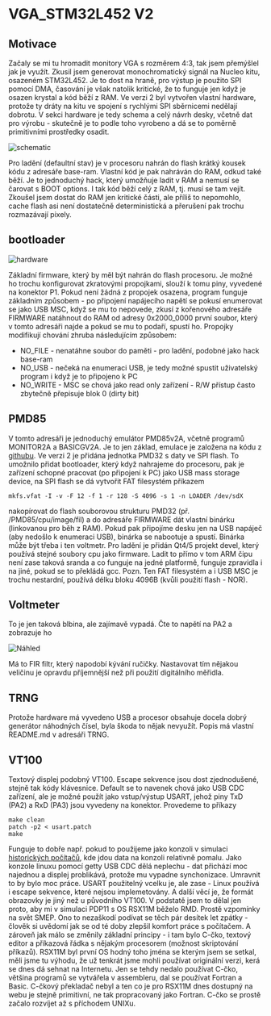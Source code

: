# VGA_STM32L452 V2

## Motivace
Začaly se mi tu hromadit monitory VGA s rozměrem 4:3, tak jsem přemýšlel jak je využít.
Zkusil jsem generovat monochromatický signál na Nucleo kitu, osazeném STM32L452. Je to
dost na hraně, pro výstup je použito SPI pomocí DMA, časování je však natolik kritické,
že to funguje jen když je osazen krystal a kód běží z RAM. Ve verzi 2 byl vytvořen vlastní
hardware, protože ty dráty na kitu ve spojení s rychlými SPI sběrnicemi nedělají dobrotu.
V sekci hardware je tedy schema a celý návrh desky, včetně dat pro výrobu - skutečně
je to podle toho vyrobeno a dá se to poměrně primitivními prostředky osadit.

![schematic](./hardware/VgaOnSTM32L452.png)

Pro ladění (defaultní stav) je v procesoru nahrán do flash krátký kousek kódu z adresáře
base-ram. Vlastní kód je pak nahráván do RAM, odkud také běží. Je to jednoduchý hack,
který umožňuje ladit v RAM a nemusí se čarovat s BOOT options. I tak kód běží celý z RAM, tj. musí se tam vejít.
Zkoušel jsem dostat do RAM jen kritické části, ale příliš to nepomohlo, cache flash
asi není dostatečně deterministická a přerušení pak trochu rozmazávají pixely.

## bootloader

![hardware](./hardware/board.png)

Základní firmware, který by měl být nahrán do flash procesoru. Je možné ho trochu konfigurovat zkratovými propojkami,
slouží k tomu piny, vyvedené na konektor P1. Pokud není žádná z propojek osazena, program
funguje základním způsobem - po připojení napájecího napětí se pokusí enumerovat se jako USB MSC,
když se mu to nepovede, zkusí z kořenového adresáře FIRMWARE natáhnout do RAM od adresy 0x2000_0000
první soubor, který v tomto adresáři najde a pokud se mu to podaří, spustí ho. Propojky modifikují
chování zhruba následujícím způsobem:

* NO_FILE  - nenatáhne soubor do paměti - pro ladění, podobné jako hack base-ram
* NO_USB   - nečeká na enumeraci USB, je tedy možné spustit uživatelský program i když je to připojeno k PC
* NO_WRITE - MSC se chová jako read only zařízení - R/W přístup často zbytečně přepisuje blok 0 (dirty bit)


## PMD85
V tomto adresáři je jednoduchý emulátor PMD85v2A, včetně programů MONITOR2A a BASICGV2A. Je to jen základ,
emulace je založena na kódu z [githubu](https://github.com/mborik/GPMD85Emulator). Ve verzi 2 je přidána
jednotka PMD32 s daty ve SPI flash. To umožnilo přidat bootloader, který když nahrajeme do procesoru,
pak je zařízení schopné pracovat (po připojení k PC) jako USB mass storage device, na SPI flash
se dá vytvořit FAT filesystém příkazem
```
mkfs.vfat -I -v -F 12 -f 1 -r 128 -S 4096 -s 1 -n LOADER /dev/sdX
```
nakopírovat do flash souborovou strukturu PMD32 (př. /PMD85/cpu/image/fil) a do adresáře FIRMWARE dát
vlastní binárku (linkovanou pro běh z RAM). Pokud pak připojíme desku jen na USB napáječ (aby nedošlo k enumeraci USB),
binárka se nabootuje a spustí. Binárka může být třeba i ten voltmetr.
Pro ladění je přidán Qt4/5 projekt devel, který používá stejné soubory cpu jako firmware. Ladit to přímo v tom
ARM čipu není zase taková sranda a co funguje na jedné platformě, funguje zpravidla i na jiné, pokud se to překládá gcc.
Pozn. Ten FAT filesystém a i USB MSC je trochu nestardní, používá délku bloku 4096B (kvůli použití flash - NOR).

## Voltmeter
To je jen taková blbina, ale zajímavě vypadá. Čte to napětí na PA2 a zobrazuje ho

![Náhled](./Voltmeter/screen.png)

Má to FIR filtr, který napodobí kývání ručičky. Nastavovat tím nějakou veličinu je opravdu
příjemnější než při použití digitálního měřidla.

## TRNG
Protože hardware má vyvedeno USB a procesor obsahuje docela dobrý generátor náhodných
čísel, byla škoda to nějak nevyužít. Popis má vlastní README.md v adresáři TRNG.

## VT100
Textový displej podobný VT100. Escape sekvence jsou dost zjednodušené, stejně tak kódy klávesnice.
Default se to navenek chová jako USB CDC zařízení, ale je možné použít jako vstup/výstup USART,
jehož piny TxD (PA2) a RxD (PA3) jsou vyvedeny na konektor. Provedeme to příkazy
```
make clean
patch -p2 < usart.patch
make
```
Funguje to dobře např. pokud to použijeme jako konzoli v simulaci [historických počítačů](https://github.com/simh/simh),
kde jdou data na konzoli relativně pomalu. Jako konzole linuxu pomocí getty USB CDC dělá neplechu - dat
přichází moc najednou a displej problikává, protože mu vypadne synchonizace. Umravnit to by bylo moc práce.
USART použitelný vcelku je, ale zase - Linux používá i escape sekvence, které nejsou implemetovány. A další
věcí je, že formát obrazovky je jiný než u původního VT100. V podstatě jsem to dělal jen proto,
aby mi v simulaci PDP11 s OS RSX11M běželo RMD. Prostě vzpomínky na svět SMEP. Ono to nezaškodí podívat
se těch pár desítek let zpátky - člověk si uvědomí jak se od té doby zlepšil komfort práce s počítačem.
A zároveň jak málo se změnily základní principy - i tam bylo C-čko, textový editor a příkazová řádka
s nějakým procesorem (možnost skriptování příkazů). RSX11M byl první OS hodný toho jména se kterým jsem
se setkal, měli jsme tu výhodu, že už tenkrát jsme mohli používat originální verzi, kerá se dnes dá sehnat
na Internetu. Jen se tehdy nedalo používat C-čko, většina programů se vytvářela v assembleru, dal se používat
Fortran a Basic. C-čkový překladač nebyl a ten co je pro RSX11M dnes dostupný na webu je stejně primitivní,
ne tak propracovaný jako Fortran. C-čko se prostě začalo rozvíjet až s příchodem UNIXu.
